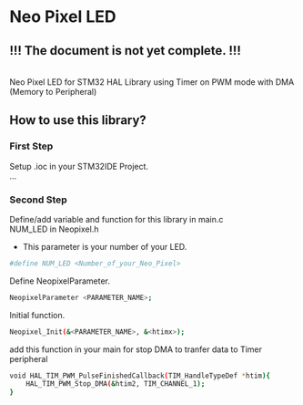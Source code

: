 # Neo Pixel LED 
## !!! The document is not yet complete. !!!
\
Neo Pixel LED for STM32 HAL Library using Timer on PWM mode with DMA (Memory to Peripheral)
## How to use this library?

### First Step 
Setup .ioc in your STM32IDE Project.\
...

### Second Step
Define/add variable and function for this library in main.c\
NUM_LED in Neopixel.h
* This parameter is your number of your LED.
```bash
#define NUM_LED <Number_of_your_Neo_Pixel>
```
Define NeopixelParameter.
```bash
NeopixelParameter <PARAMETER_NAME>;
```
Initial function.
```bash
Neopixel_Init(&<PARAMETER_NAME>, &<htimx>);
```

add this function in your main for stop DMA to tranfer data to Timer peripheral
```bash
void HAL_TIM_PWM_PulseFinishedCallback(TIM_HandleTypeDef *htim){
	HAL_TIM_PWM_Stop_DMA(&htim2, TIM_CHANNEL_1);
}
```